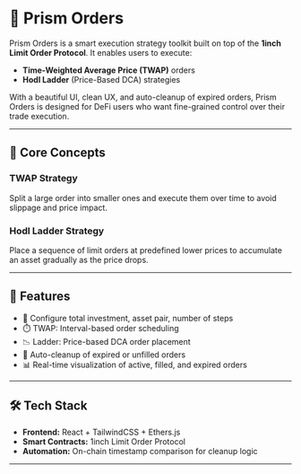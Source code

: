 # 🌈 Prism Orders

Prism Orders is a smart execution strategy toolkit built on top of the **1inch Limit Order Protocol**. It enables users to execute:

- **Time-Weighted Average Price (TWAP)** orders
- **Hodl Ladder** (Price-Based DCA) strategies

With a beautiful UI, clean UX, and auto-cleanup of expired orders, Prism Orders is designed for DeFi users who want fine-grained control over their trade execution.

---

## 🧠 Core Concepts

### TWAP Strategy
Split a large order into smaller ones and execute them over time to avoid slippage and price impact.

### Hodl Ladder Strategy
Place a sequence of limit orders at predefined lower prices to accumulate an asset gradually as the price drops.

---

## 🚀 Features

- 💸 Configure total investment, asset pair, number of steps
- ⏱️ TWAP: Interval-based order scheduling
- 📉 Ladder: Price-based DCA order placement
- 🔄 Auto-cleanup of expired or unfilled orders
- 📊 Real-time visualization of active, filled, and expired orders

---

## 🛠 Tech Stack

- **Frontend:** React + TailwindCSS + Ethers.js
- **Smart Contracts:** 1inch Limit Order Protocol
- **Automation:** On-chain timestamp comparison for cleanup logic

---